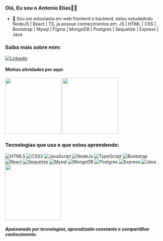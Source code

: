 ### Olá, Eu sou o Antonio Elias👋👋

 - 🌱 Sou um estusiasta em web frontend e backend, estou estudadndo NodeJS | React | TS, ja possuo conhecimentos em: JS | HTML | CSS | Bootstrap | Mysql | Figma | MongoDB | Postgres | Sequelize | Express | Java

### Saiba mais sobre mim:
[![Linkedin](https://img.shields.io/badge/LinkedIn-0077B5?style=for-the-badge&logo=linkedin&logoColor=white)](https://www.linkedin.com/in/antonio-elias-12a612150/)

#### Minhas atividades por aqui:
<div>
  <img height="180em" src="https://github-readme-stats.vercel.app/api?username=Antonio-Elias&show_icons=true&theme=dark&include_all_commits=true&count_private=true"/>
  <img height="180em" src="https://github-readme-stats.vercel.app/api/top-langs/?username=Antonio-Elias&layout=compact&langs_count=7&theme=dark"/>
</div>


### Tecnologias que uso e que estou aprendendo:

<div style="display: inline-block;">
    <img align="center"  alt="HTML5" src="https://img.shields.io/badge/HTML5-E34F26?style=for-the-badge&logo=html5&logoColor=white">
    <img align="center"  alt="CSS3" src="https://img.shields.io/badge/CSS3-1572B6?style=for-the-badge&logo=css3&logoColor=white">
    <img align="center"  alt="JavaScript" src="https://img.shields.io/badge/JavaScript-F7DF1E?style=for-the-badge&logo=javascript&logoColor=black">
    <img align="center"  alt="NodeJs" src="https://img.shields.io/badge/Node.js-43853D?style=for-the-badge&logo=node.js&logoColor=white">
    <img align="center"  alt="TypeScript" src="https://img.shields.io/badge/TypeScript-007ACC?style=for-the-badge&logo=typescript&logoColor=white">
    <img align="center"  alt="Bootstrap" src="https://img.shields.io/badge/Bootstrap-563D7C?style=for-the-badge&logo=bootstrap&logoColor=white">
    <img align="center"  alt="React" src="https://img.shields.io/badge/React-20232A?style=for-the-badge&logo=react&logoColor=61DAFB">
    <img align="center"  alt="Sequelize" src="https://img.shields.io/badge/sequelize-323330?style=for-the-badge&logo=sequelize&logoColor=blue">
    <img align="center"  alt="Mysql" src="https://img.shields.io/badge/MySQL-00000F?style=for-the-badge&logo=mysql&logoColor=white">
    <img align="center"  alt="MongoDB" src="https://img.shields.io/badge/MongoDB-4EA94B?style=for-the-badge&logo=mongodb&logoColor=white">
    <img align="center"  alt="Postgres" src="https://img.shields.io/badge/PostgreSQL-316192?style=for-the-badge&logo=postgresql&logoColor=white">
    <img align="center"  alt="Express" src="https://img.shields.io/badge/Express.js-404D59?style=for-the-badge">
    <img align="center"  alt="Java" src="https://img.shields.io/badge/Java-ED8B00?style=for-the-badge&logo=java&logoColor=white">
</div>

<br>
<div>
    <img height="180em" src="https://github-readme-stats.vercel.app/api/top-langs/?username=Antonio-Elias&layout=compact&langs_count=7&theme=dark"/>
</div>

##### Apaixonado por tecnologias, aprendizado constante e compartilhar conhecimento.


